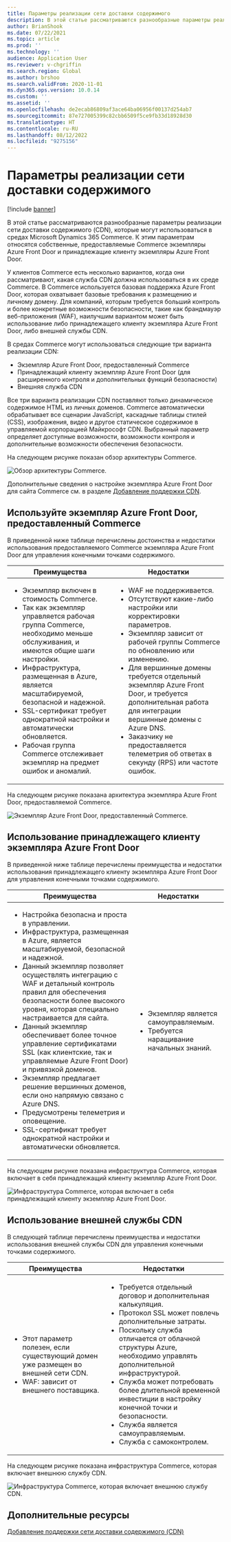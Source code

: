 ```yaml
---
title: Параметры реализации сети доставки содержимого
description: В этой статье рассматриваются разнообразные параметры реализации сети доставки содержимого (CDN), которые могут использоваться в средах Microsoft Dynamics 365 Commerce. К этим параметрам относятся собственные, предоставляемые Commerce экземпляры Azure Front Door и принадлежащие клиенту экземпляры Azure Front Door.
author: BrianShook
ms.date: 07/22/2021
ms.topic: article
ms.prod: ''
ms.technology: ''
audience: Application User
ms.reviewer: v-chgriffin
ms.search.region: Global
ms.author: brshoo
ms.search.validFrom: 2020-11-01
ms.dyn365.ops.version: 10.0.14
ms.custom: ''
ms.assetid: ''
ms.openlocfilehash: de2ecab86809af3ace64ba06956f00137d254ab7
ms.sourcegitcommit: 87e727005399c82cbb6509f5ce9fb33d18928d30
ms.translationtype: HT
ms.contentlocale: ru-RU
ms.lasthandoff: 08/12/2022
ms.locfileid: "9275156"
---
```

# <a name="content-delivery-network-implementation-options"></a>Параметры реализации сети доставки содержимого

[!include [banner](includes/banner.md)]

В этой статье рассматриваются разнообразные параметры реализации сети доставки содержимого (CDN), которые могут использоваться в средах Microsoft Dynamics 365 Commerce. К этим параметрам относятся собственные, предоставляемые Commerce экземпляры Azure Front Door и принадлежащие клиенту экземпляры Azure Front Door.

У клиентов Commerce есть несколько вариантов, когда они рассматривают, какая служба CDN должна использоваться в их среде Commerce. В Commerce используется базовая поддержка Azure Front Door, которая охватывает базовые требования к размещению и личному домену. Для компаний, которым требуется больший контроль и более конкретные возможности безопасности, такие как брандмауэр веб-приложения (WAF), наилучшим вариантом может быть использование либо принадлежащего клиенту экземпляра Azure Front Door, либо внешней службы CDN.

В средах Commerce могут использоваться следующие три варианта реализации CDN:

- Экземпляр Azure Front Door, предоставленный Commerce
- Принадлежащий клиенту экземпляр Azure Front Door (для расширенного контроля и дополнительных функций безопасности)
- Внешняя служба CDN

Все три варианта реализации CDN поставляют только динамическое содержимое HTML из личных доменов. Commerce автоматически обрабатывает все сценарии JavaScript, каскадные таблицы стилей (CSS), изображения, видео и другое статическое содержимое в управляемой корпорацией Майкрософт CDN. Выбранный параметр определяет доступные возможности, возможности контроля и дополнительные возможности обеспечения безопасности.

На следующем рисунке показан обзор архитектуры Commerce.

![Обзор архитектуры Commerce.](media/Commerce_CDN-Option_ComparisonModels.png)

Дополнительные сведения о настройке экземпляра Azure Front Door для сайта Commerce см. в разделе [Добавление поддержки CDN](add-cdn-support.md).

## <a name="use-the-commerce-provided-azure-front-door-instance"></a>Используйте экземпляр Azure Front Door, предоставленный Commerce

В приведенной ниже таблице перечислены достоинства и недостатки использования предоставляемого Commerce экземпляра Azure Front Door для управления конечными точками содержимого.

| Преимущества | Недостатки |
|------|------|
| <ul><li>Экземпляр включен в стоимость Commerce.</li><li>Так как экземпляр управляется рабочая группа Commerce, необходимо меньше обслуживания, и имеются общие шаги настройки.</li><li>Инфраструктура, размещенная в Azure, является масштабируемой, безопасной и надежной.</li><li>SSL-сертификат требует однократной настройки и автоматически обновляется.</li><li>Рабочая группа Commerce отслеживает экземпляр на предмет ошибок и аномалий.</li></ul> | <ul><li>WAF не поддерживается.</li><li>Отсутствуют какие-либо настройки или корректировки параметров.</li><li>Экземпляр зависит от рабочей группы Commerce по обновлению или изменению.</li><li>Для вершинные домены требуется отдельный экземпляр Azure Front Door, и требуется дополнительная работа для интеграции вершинные домены с Azure DNS.</li><li>Заказчику не предоставляется телеметрия об ответах в секунду (RPS) или частоте ошибок.</li></ul> |

На следующем рисунке показана архитектура экземпляра Azure Front Door, предоставляемой Commerce.

![Экземпляр Azure Front Door, предоставленный Commerce.](media/Commerce_CDN-Option_CommerceFrontDoor.png)

## <a name="use-a-customer-owned-azure-front-door-instance"></a>Использование принадлежащего клиенту экземпляра Azure Front Door

В приведенной ниже таблице перечислены преимущества и недостатки использования принадлежащего клиенту экземпляра Azure Front Door для управления конечными точками содержимого.

| Преимущества | Недостатки |
|------|------|
| <ul><li>Настройка безопасна и проста в управлении.</li><li>Инфраструктура, размещенная в Azure, является масштабируемой, безопасной и надежной.</li><li>Данный экземпляр позволяет осуществлять интеграцию с WAF и детальный контроль правил для обеспечения безопасности более высокого уровня, которая специально настраивается для сайта.</li><li>Данный экземпляр обеспечивает более точное управление сертификатами SSL (как клиентские, так и управляемые Azure Front Door) и привязкой доменов.</li><li>Экземпляр предлагает решение вершинных доменов, если оно напрямую связано с Azure DNS.</li><li>Предусмотрены телеметрия и оповещение.</li><li>SSL-сертификат требует однократной настройки и автоматически обновляется.</li></ul> | <ul><li>Экземпляр является самоуправляемым.</li><li>Требуется наращивание начальных знаний.</li></ul> |

На следующем рисунке показана инфраструктура Commerce, которая включает в себя принадлежащий клиенту экземпляр Azure Front Door.

![Инфраструктура Commerce, которая включает в себя принадлежащий клиенту экземпляр Azure Front Door.](media/Commerce_CDN-Option_CustomerOwnedAzureFrontDoor.png)

## <a name="use-an-external-cdn-service"></a>Использование внешней службы CDN

В следующей таблице перечислены преимущества и недостатки использования внешней службы CDN для управления конечными точками содержимого.

| Преимущества | Недостатки |
|------|------|
| <ul><li>Этот параметр полезен, если существующий домен уже размещен во внешней сети CDN.</li><li>WAF: зависит от внешнего поставщика.</li></ul> | <ul><li>Требуется отдельный договор и дополнительная калькуляция.</li><li>Протокол SSL может повлечь дополнительные затраты.</li><li>Поскольку служба отличается от облачной структуры Azure, необходимо управлять дополнительной инфраструктурой.</li><li>Служба может потребовать более длительной временной инвестиции в настройку конечной точки и безопасности.</li><li>Служба является самоуправляемым.</li><li>Служба с самоконтролем.</li></ul> |

На следующем рисунке показана инфраструктура Commerce, которая включает внешнюю службу CDN.

![Инфраструктура Commerce, которая включает внешнюю службу CDN.](media/Commerce_CDN-Option_ExternalFrontDoor.png)

## <a name="additional-resources"></a>Дополнительные ресурсы

[Добавление поддержки сети доставки содержимого (CDN)](add-cdn-support.md)
